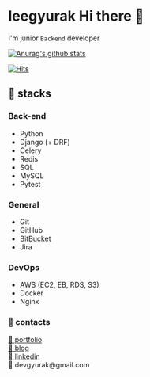 <h1>leegyurak Hi there 👋</h1>
<p>I'm junior <code>Backend</code> developer</p>

[![Anurag's github stats](https://github-readme-stats.vercel.app/api?username=leegyurak)](https://github.com/anuraghazra/github-readme-stats)

[![Hits](https://hits.seeyoufarm.com/api/count/incr/badge.svg?url=https%3A%2F%2Fgithub.com%2Fleegyurak&count_bg=%2379C83D&title_bg=%23555555&icon=&icon_color=%23E7E7E7&title=hits&edge_flat=false)](https://hits.seeyoufarm.com)

<h2>🔭 stacks</h2>

### Back-end

- Python
- Django (+ DRF)
- Celery
- Redis
- SQL
- MySQL
- Pytest

### **General**

- Git
- GitHub
- BitBucket
- Jira

### DevOps

- AWS (EC2, EB, RDS, S3)
- Docker
- Nginx


<h3>🌱 contacts</h3>
<a href="https://devgyurak.notion.site/devgyurak/17d3629ecdb341f1bef6477ca0e6499b">🏢 portfolio</a></br>
<a href="https://velog.io/@devgyurak">🏦 blog</a></br>
<a href="https://www.linkedin.com/in/devgyurak">🌃 linkedin</a></br>
🚉 devgyurak@gmail.com
